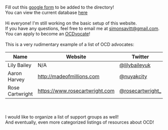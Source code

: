 Fill out this [google form](https://forms.gle/M5rRFXq843Ep9NvF7) to be added to the directory!
<br>You can view the current database [here](https://tinyurl.com/ocdcommunitygooglesheet)
<br><br>Hi everyone! I'm still working on the basic setup of this website.
<br>If you have any questions, feel free to email me at <simonsavitt@gmail.com>.
<br>You can apply to become an [OCDvocate](https://iocdf.org/get-involved/ocdvocate/)!
<br><br>This is a very rudimentary example of a list of OCD advocates:

| Name            | Website                          | Twitter                                                 | Instagram                                                         |
|-----------------|----------------------------------|---------------------------------------------------------|-------------------------------------------------------------------|
| Lily Bailey     | N/A                              | [@lilybaileyuk](https://twitter.com/lilybaileyuk)       | [@lilybaileyuk](https://twitter.com/lilybaileyuk)                 |
| Aaron Harvey    | <http://madeofmillions.com>      | [@nuyakcity](https://twitter.com/nuyakcity)             | [@nuyakcity](https://twitter.com/nuyakcity)                       |
| Rose Cartwright | <https://www.rosecartwright.com> | [@rosecartwright_](https://twitter.com/rosecartwright_) | [@rosecartwright__](https://www.instagram.com/rosecartwright___) |

<br><br>I would like to organize a list of support groups as well!
<br>And eventually, even more categorized listings of resources about OCD!
